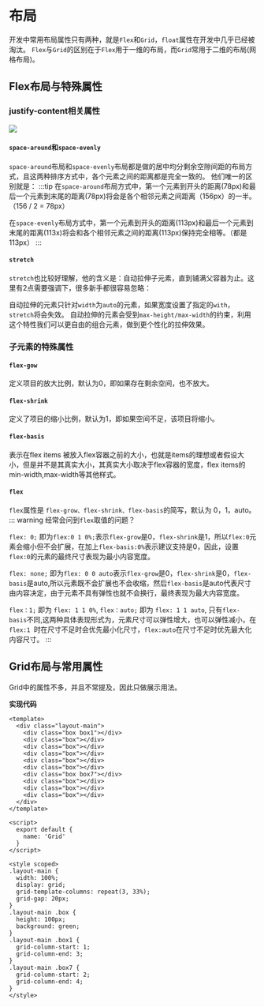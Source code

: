 # 布局
开发中常用布局属性只有两种，就是`Flex`和`Grid`，`float`属性在开发中几乎已经被淘汰。
`Flex`与`Grid`的区别在于`Flex`用于一维的布局，而`Grid`常用于二维的布局(网格布局)。
## Flex布局与特殊属性

### justify-content相关属性
![](https://p9-juejin.byteimg.com/tos-cn-i-k3u1fbpfcp/cd5174e622b34fa692547d691faa592d~tplv-k3u1fbpfcp-zoom-crop-mark:3024:3024:3024:1702.awebp?)
#### `space-around`和`space-evenly`
`space-around`布局和`space-evenly`布局都是做的居中均分剩余空隙间距的布局方式，且这两种排序方式中，各个元素之间的距离都是完全一致的。
他们唯一的区别就是：
:::tip
在`space-around`布局方式中，第一个元素到开头的距离(78px)和最后一个元素到末尾的距离(78px)将会是各个相邻元素之间距离（156px）的一半。（156 / 2 = 78px）

在`space-evenly`布局方式中，第一个元素到开头的距离(113px)和最后一个元素到末尾的距离(113x)将会和各个相邻元素之间的距离(113px)保持完全相等。（都是113px）
:::
#### `stretch`
`stretch`也比较好理解，他的含义是：自动拉伸子元素，直到铺满父容器为止。这里有2点需要强调下，很多新手都很容易忽略：

自动拉伸的元素只针对`width`为`auto`的元素，如果宽度设置了指定的`with`，`stretch`将会失效。
自动拉伸的元素会受到`max-height/max-width`的约束，利用这个特性我们可以更自由的组合元素，做到更个性化的拉伸效果。
### 子元素的特殊属性

#### `flex-gow`
定义项目的放大比例，默认为0，即如果存在剩余空间，也不放大。

#### `flex-shrink`
定义了项目的缩小比例，默认为1，即如果空间不足，该项目将缩小。

#### `flex-basis`
表示在flex items 被放入flex容器之前的大小，也就是items的理想或者假设大小，但是并不是其真实大小，其真实大小取决于flex容器的宽度，flex items的min-width,max-width等其他样式。

#### `flex`
`flex`属性是 `flex-grow、flex-shrink、flex-basis`的简写，默认为 0，1，auto。
::: warning
经常会问到`flex`取值的问题？

`flex: 0;` 即为`flex:0 1 0%;`表示`flex-grow`是0，`flex-shrink`是1，所以`flex:0`元素会缩小但不会扩展，在加上`flex-basis:0%`表示建议支持是0，因此，设置`flex:0`的元素的最终尺寸表现为最小内容宽度。

`flex: none;` 即为`flex: 0 0 auto`表示`flex-grow`是0，`flex-shrink`是0，`flex-basis`是auto,所以元素既不会扩展也不会收缩，然后`flex-basis`是auto代表尺寸由内容决定，由于元素不具有弹性也就不会换行，最终表现为最大内容宽度。

`flex：1;` 即为 `flex: 1 1 0%`, `flex：auto;` 即为 `flex: 1 1 auto`, 只有`flex-basis`不同,这两种具体表现形式为，元素尺寸可以弹性增大，也可以弹性减小，在`flex:1 `时在尺寸不足时会优先最小化尺寸，`flex:auto`在尺寸不足时优先最大化内容尺寸。
:::
## Grid布局与常用属性
Grid中的属性不多，并且不常提及，因此只做展示用法。

<Grid />

**实现代码**
```vue
<template>
  <div class="layout-main">
    <div class="box box1"></div>
    <div class="box"></div>
    <div class="box"></div>
    <div class="box"></div>
    <div class="box"></div>
    <div class="box"></div>
    <div class="box box7"></div>
    <div class="box"></div>
    <div class="box"></div>
    <div class="box"></div>
  </div>
</template>

<script>
  export default {
    name: 'Grid'
  }
</script>

<style scoped>
.layout-main {
  width: 100%;
  display: grid;
  grid-template-columns: repeat(3, 33%);
  grid-gap: 20px;
}
.layout-main .box {
  height: 100px;
  background: green;
}
.layout-main .box1 {
  grid-column-start: 1;
  grid-column-end: 3;
}
.layout-main .box7 {
  grid-column-start: 2;
  grid-column-end: 4;
}
</style>
```